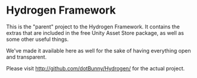 Hydrogen Framework
================================================================================================

This is the "parent" project to the Hydrogen Framework. It contains the extras that are included 
in the free Unity Asset Store package, as well as some other useful things.

We've made it available here as well for the sake of having everything open and transparent.

Please visit http://github.com/dotBunny/Hydrogen/ for the actual project.
